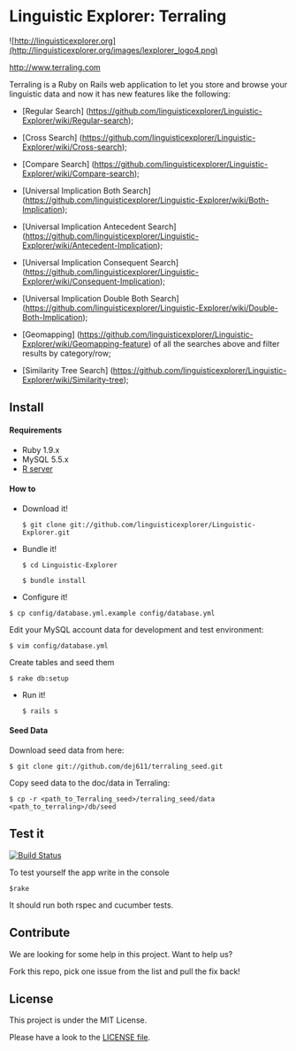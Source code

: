 Linguistic Explorer: Terraling
====

![http://linguisticexplorer.org](http://linguisticexplorer.org/images/lexplorer_logo4.png)

http://www.terraling.com

Terraling is a Ruby on Rails web application to let you store and browse your linguistic data and now it has new features like the following:

* [Regular Search] (https://github.com/linguisticexplorer/Linguistic-Explorer/wiki/Regular-search);

* [Cross Search] (https://github.com/linguisticexplorer/Linguistic-Explorer/wiki/Cross-search);

* [Compare Search] (https://github.com/linguisticexplorer/Linguistic-Explorer/wiki/Compare-search);

* [Universal Implication Both Search] (https://github.com/linguisticexplorer/Linguistic-Explorer/wiki/Both-Implication);

* [Universal Implication Antecedent Search] (https://github.com/linguisticexplorer/Linguistic-Explorer/wiki/Antecedent-Implication);

* [Universal Implication Consequent Search] (https://github.com/linguisticexplorer/Linguistic-Explorer/wiki/Consequent-Implication);

* [Universal Implication Double Both Search] (https://github.com/linguisticexplorer/Linguistic-Explorer/wiki/Double-Both-Implication);

* [Geomapping] (https://github.com/linguisticexplorer/Linguistic-Explorer/wiki/Geomapping-feature) of all the searches above and filter results by category/row;

* [Similarity Tree Search] (https://github.com/linguisticexplorer/Linguistic-Explorer/wiki/Similarity-tree);

## Install

#### Requirements
* Ruby 1.9.x
* MySQL 5.5.x
* [R server](http://cran.r-project.org/doc/FAQ/R-FAQ.html#How-can-R-be-installed_003f)

#### How to

* Download it!

  `$ git clone git://github.com/linguisticexplorer/Linguistic-Explorer.git`

* Bundle it!

  `$ cd Linguistic-Explorer`

  `$ bundle install`

* Configure it!

 `$ cp config/database.yml.example config/database.yml`

  Edit your MySQL account data for development and test environment:

 `$ vim config/database.yml`

  Create tables and seed them

  `$ rake db:setup`

* Run it!

  `$ rails s`

#### Seed Data

Download seed data from here:

  `$ git clone git://github.com/dej611/terraling_seed.git`

Copy seed data to the doc/data in Terraling:

  `$ cp -r <path_to_Terraling_seed>/terraling_seed/data <path_to_terraling>/db/seed`
  
## Test it

[![Build Status](https://travis-ci.org/linguisticexplorer/Linguistic-Explorer.png?branch=devel)](https://travis-ci.org/linguisticexplorer/Linguistic-Explorer)

To test yourself the app write in the console

  `$rake`
  
It should run both rspec and cucumber tests.
  
## Contribute

We are looking for some help in this project. Want to help us?

Fork this repo, pick one issue from the list and pull the fix back!
  
## License
This project is under the MIT License.

Please have a look to the [LICENSE file](https://github.com/linguisticexplorer/Linguistic-Explorer/blob/master/LICENSE).
